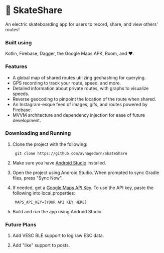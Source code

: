 # 🤙 SkateShare

An electric skateboarding app for users to record, share, and view others' routes!

### Built using ###

Kotlin, Firebase, Dagger, the Google Maps APK, Room, and ❤️.

### Features ###

* A global map of shared routes utilizing geohashing for querying.
* GPS recording to track your route, speed, and more.
* Detailed information about private routes, with graphs to visualize speeds.
* Reverse geocoding to pinpoint the location of the route when shared.
* An Instagram-esque feed of images, gifs, and routes powered by Firebase.
* MVVM architecture and dependency injection for ease of future development.

### Downloading and Running ###

1. Clone the project with the following:

        git clone https://github.com/avhagedorn/SkateShare
    
2. Make sure you have [Android Studio](https://developer.android.com/studio) installed.

3. Open the project using Android Studio. When prompted to sync Gradle files, press "Sync Now".

4. If needed, get a [Google Maps API Key](https://developers.google.com/maps). To use the API key, paste the following into local.properties:

        MAPS_API_KEY=[YOUR API KEY HERE]

5. Build and run the app using Android Studio.

### Future Plans ###

1. Add VESC BLE support to log raw ESC data.

2. Add "like" support to posts.
